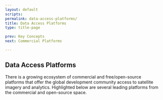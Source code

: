 ```yaml
---
layout: default
scripts:
permalink: data-access-platforms/
title: Data Access Platforms
type: title-page

prev: Key Concepts
next: Commercial Platforms

---
```


## Data Access Platforms

There is a growing ecosystem of commercial and free/open-source platforms that offer the global development community access to satellite imagery and analytics. Highlighted below are several leading platforms from the commercial and open-source space.
